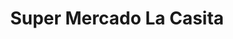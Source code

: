 ---
title: "Super Mercado La Casita"
url: /lawrenceville/super-mercado-la-casita/
shop: Supermarkt
---